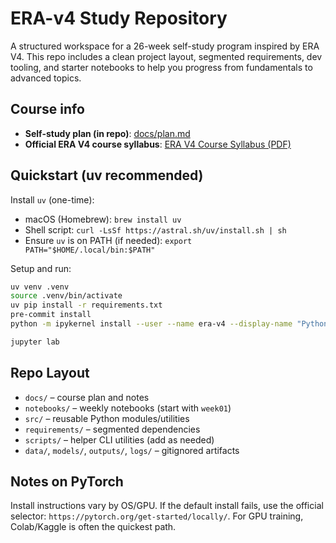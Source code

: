 # ERA-v4 Study Repository

A structured workspace for a 26-week self-study program inspired by ERA V4. This repo includes a clean project layout, segmented requirements, dev tooling, and starter notebooks to help you progress from fundamentals to advanced topics.

## Course info

- **Self-study plan (in repo)**: [docs/plan.md](docs/plan.md)
- **Official ERA V4 course syllabus**: [ERA V4 Course Syllabus (PDF)](https://s3.us-east-1.amazonaws.com/theschoolof.ai/ERA+V4+Course+Syllabus.pdf)

## Quickstart (uv recommended)

Install `uv` (one-time):
- macOS (Homebrew): `brew install uv`
- Shell script: `curl -LsSf https://astral.sh/uv/install.sh | sh`
- Ensure `uv` is on PATH (if needed): `export PATH="$HOME/.local/bin:$PATH"`

Setup and run:
```bash
uv venv .venv
source .venv/bin/activate
uv pip install -r requirements.txt
pre-commit install
python -m ipykernel install --user --name era-v4 --display-name "Python (era-v4)"

jupyter lab
```

## Repo Layout

- `docs/` – course plan and notes
- `notebooks/` – weekly notebooks (start with `week01`)
- `src/` – reusable Python modules/utilities
- `requirements/` – segmented dependencies
- `scripts/` – helper CLI utilities (add as needed)
- `data/`, `models/`, `outputs/`, `logs/` – gitignored artifacts

## Notes on PyTorch

Install instructions vary by OS/GPU. If the default install fails, use the official selector: `https://pytorch.org/get-started/locally/`. For GPU training, Colab/Kaggle is often the quickest path.
